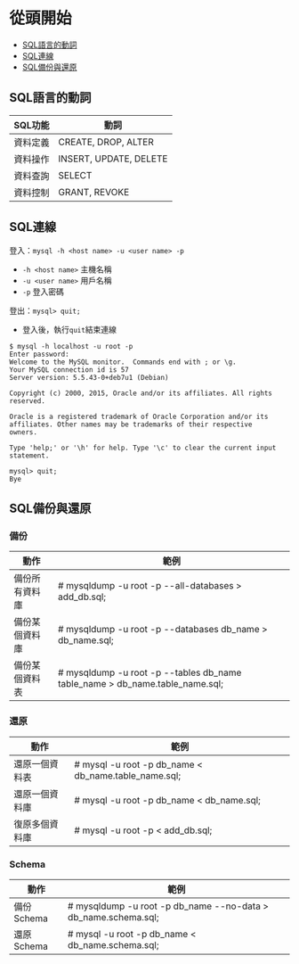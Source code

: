 # 從頭開始

- [SQL語言的動詞](#Verbs)
- [SQL連線](#Connection)
- [SQL備份與還原](#BackupRestore)

<a name="Verbs"></a>
## SQL語言的動詞

|SQL功能|動詞|
|---|---|
|資料定義|CREATE, DROP, ALTER|
|資料操作|INSERT, UPDATE, DELETE|
|資料查詢|SELECT|
|資料控制|GRANT, REVOKE|

<a name="Connection"></a>
## SQL連線

登入：`mysql -h <host name> -u <user name> -p`

- `-h <host name>` 主機名稱
- `-u <user name>` 用戶名稱
- `-p` 登入密碼

登出：`mysql> quit;`

- 登入後，執行`quit`結束連線

```mysql
$ mysql -h localhost -u root -p
Enter password:
Welcome to the MySQL monitor.  Commands end with ; or \g.
Your MySQL connection id is 57
Server version: 5.5.43-0+deb7u1 (Debian)

Copyright (c) 2000, 2015, Oracle and/or its affiliates. All rights reserved.

Oracle is a registered trademark of Oracle Corporation and/or its
affiliates. Other names may be trademarks of their respective
owners.

Type 'help;' or '\h' for help. Type '\c' to clear the current input statement.

mysql> quit;
Bye
```

<a name="BackupRestore"></a>
## SQL備份與還原

### 備份

|動作|範例|
|---|---|
|備份所有資料庫|# mysqldump -u root -p --all-databases > add_db.sql;|
|備份某個資料庫|# mysqldump -u root -p --databases db_name > db_name.sql;|
|備份某個資料表|# mysqldump -u root -p --tables db_name table_name > db_name.table_name.sql;|

### 還原

|動作|範例|
|---|---|
|還原一個資料表|# mysql -u root -p db_name < db_name.table_name.sql;|
|還原一個資料庫|# mysql -u root -p db_name < db_name.sql;|
|復原多個資料庫|# mysql -u root -p < add_db.sql;|

### Schema

|動作|範例|
|---|---|
|備份Schema|# mysqldump -u root -p db_name --no-data > db_name.schema.sql;|
|還原Schema|# mysql -u root -p db_name < db_name.schema.sql;|

